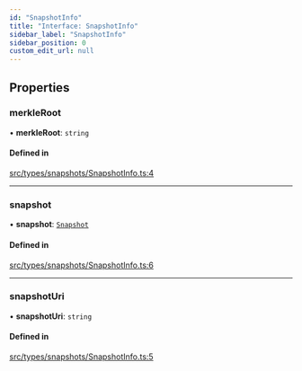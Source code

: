 ```yaml
---
id: "SnapshotInfo"
title: "Interface: SnapshotInfo"
sidebar_label: "SnapshotInfo"
sidebar_position: 0
custom_edit_url: null
---
```


## Properties

### merkleRoot

• **merkleRoot**: `string`

#### Defined in

[src/types/snapshots/SnapshotInfo.ts:4](https://github.com/PrasoonPratham/nftlabs-sdk-ts/blob/3077f6d/src/types/snapshots/SnapshotInfo.ts#L4)

___

### snapshot

• **snapshot**: [`Snapshot`](../classes/Snapshot)

#### Defined in

[src/types/snapshots/SnapshotInfo.ts:6](https://github.com/PrasoonPratham/nftlabs-sdk-ts/blob/3077f6d/src/types/snapshots/SnapshotInfo.ts#L6)

___

### snapshotUri

• **snapshotUri**: `string`

#### Defined in

[src/types/snapshots/SnapshotInfo.ts:5](https://github.com/PrasoonPratham/nftlabs-sdk-ts/blob/3077f6d/src/types/snapshots/SnapshotInfo.ts#L5)
